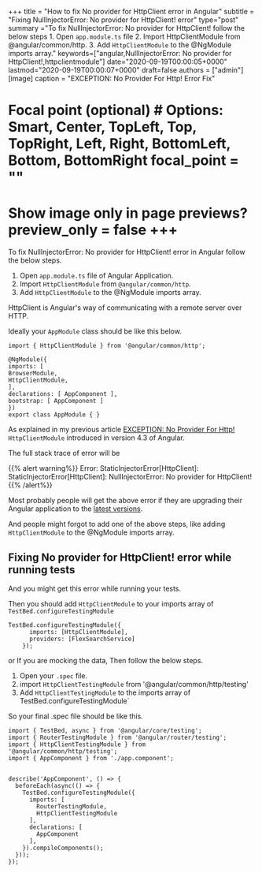 +++ title = "How to fix No provider for HttpClient error in Angular" subtitle = "Fixing NullInjectorError: No provider for HttpClient! error" type="post" summary ="To fix NullInjectorError: No provider for HttpClient! follow the below steps 1. Open `app.module.ts` file 2. Import HttpClientModule from @angular/common/http. 3. Add `HttpClientModule` to the @NgModule imports array." keywords=\["angular,NullInjectorError: No provider for HttpClient!,httpclientmodule"] date="2020-09-19T00:00:05+0000" lastmod="2020-09-19T00:00:07+0000" draft=false authors = ["admin"\] \[image\] caption = "EXCEPTION: No Provider For Http! Error Fix"

  # Focal point (optional) # Options: Smart, Center, TopLeft, Top, TopRight, Left, Right, BottomLeft, Bottom, BottomRight focal_point = ""

  # Show image only in page previews? preview_only = false +++

To fix NullInjectorError: No provider for HttpClient! error in Angular follow the below steps.

1. Open `app.module.ts` file of Angular Application.
2. Import `HttpClientModule` from `@angular/common/http`.
3. Add `HttpClientModule` to the @NgModule imports array.

HttpClient is Angular's way of communicating with a remote server over HTTP.

Ideally your `AppModule` class should be like this below.

```
import { HttpClientModule } from '@angular/common/http';

@NgModule({
imports: [
BrowserModule,
HttpClientModule,
],
declarations: [ AppComponent ],
bootstrap: [ AppComponent ]
})
export class AppModule { }
```

As explained in my previous article [EXCEPTION: No Provider For Http!](https://www.angularjswiki.com/angular/angular-exception-no-provider-for-http-error-fix/) `HttpClientModule` introduced in version 4.3 of Angular.

The full stack trace of error will be

{{% alert warning%}}
Error: StaticInjectorError[HttpClient]: StaticInjectorError[HttpClient]: NullInjectorError: No provider for HttpClient!
{{% /alert%}}

Most probably people will get the above error if they are upgrading their Angular application to the [latest versions](https://www.angularjswiki.com/angular/update-angular-cli-version-ng-update-to-latest-6-7-versions/).

And people might forgot to add one of the above steps, like adding `HttpClientModule` to the @NgModule imports array.

## Fixing No provider for HttpClient! error while running tests

And you might get this error while running your tests.

Then you should add `HttpClientModule` to your imports array of `TestBed.configureTestingModule`

```
TestBed.configureTestingModule({
      imports: [HttpClientModule],
      providers: [FlexSearchService]
    });
```

or If you are mocking the data, Then follow the below steps.

1. Open your `.spec` file.
2. import `HttpClientTestingModule`  from '@angular/common/http/testing'
3. Add `HttpClientTestingModule` to the imports array of TestBed.configureTestingModule`

So your final .spec file should be like this.

```
import { TestBed, async } from '@angular/core/testing';
import { RouterTestingModule } from '@angular/router/testing';
import { HttpClientTestingModule } from '@angular/common/http/testing';
import { AppComponent } from './app.component';


describe('AppComponent', () => {
  beforeEach(async(() => {
    TestBed.configureTestingModule({
      imports: [
        RouterTestingModule,
        HttpClientTestingModule 
      ],
      declarations: [
        AppComponent
      ],
    }).compileComponents();
  }));
});

```
